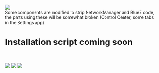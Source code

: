 <img src="https://static1.textcraft.net/data1/e/b/eb96e8f8223d7bf5ce757ec23ac43bfdf9c733c4da39a3ee5e6b4b0d3255bfef95601890afd80709da39a3ee5e6b4b0d3255bfef95601890afd8070905fd67f5452516a7942c666737605ad4.png"></img><br>
Some components are modified to strip NetworkManager and BlueZ code, the parts using these will be somewhat broken (Control Center, some tabs in the Settings app)<br>
<h1>Installation script coming soon</h1><br>
<br>
<img src="https://i.ibb.co/QY1BCMs/2022-10-15-084053-1920x1080-scrot.png"></img>
<img src="https://i.ibb.co/483bHgw/2022-10-13-204937-1920x1080-scrot.png"></img>
<img src="https://i.ibb.co/vc1n0rW/2022-10-13-181657-1920x1080-scrot.png"></img>
